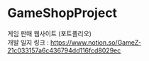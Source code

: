 # GameShopProject
게임 판매 웹사이트 (포트폴리오)<br>
개발 일지 링크 : https://www.notion.so/GameZ-21c033157a6c436794dd116fcd8029ec
